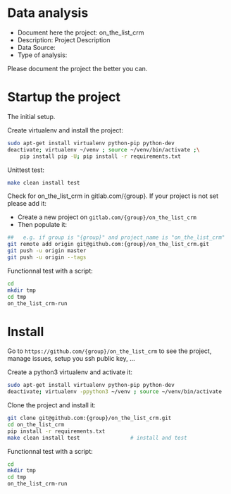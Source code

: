 # Data analysis
- Document here the project: on_the_list_crm
- Description: Project Description
- Data Source:
- Type of analysis:

Please document the project the better you can.

# Startup the project

The initial setup.

Create virtualenv and install the project:
```bash
sudo apt-get install virtualenv python-pip python-dev
deactivate; virtualenv ~/venv ; source ~/venv/bin/activate ;\
    pip install pip -U; pip install -r requirements.txt
```

Unittest test:
```bash
make clean install test
```

Check for on_the_list_crm in gitlab.com/{group}.
If your project is not set please add it:

- Create a new project on `gitlab.com/{group}/on_the_list_crm`
- Then populate it:

```bash
##   e.g. if group is "{group}" and project_name is "on_the_list_crm"
git remote add origin git@github.com:{group}/on_the_list_crm.git
git push -u origin master
git push -u origin --tags
```

Functionnal test with a script:

```bash
cd
mkdir tmp
cd tmp
on_the_list_crm-run
```

# Install

Go to `https://github.com/{group}/on_the_list_crm` to see the project, manage issues,
setup you ssh public key, ...

Create a python3 virtualenv and activate it:

```bash
sudo apt-get install virtualenv python-pip python-dev
deactivate; virtualenv -ppython3 ~/venv ; source ~/venv/bin/activate
```

Clone the project and install it:

```bash
git clone git@github.com:{group}/on_the_list_crm.git
cd on_the_list_crm
pip install -r requirements.txt
make clean install test                # install and test
```
Functionnal test with a script:

```bash
cd
mkdir tmp
cd tmp
on_the_list_crm-run
```
